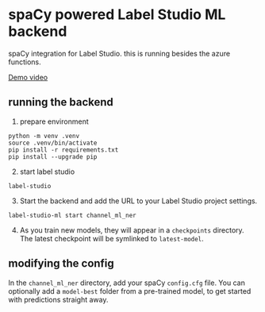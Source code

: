 # spaCy powered Label Studio ML backend

spaCy integration for Label Studio.
this is running besides the azure functions.

[Demo video](https://youtu.be/F19NT-21uT4)

## running the backend

1. prepare environment

```
python -m venv .venv
source .venv/bin/activate
pip install -r requirements.txt
pip install --upgrade pip
```

2. start label studio
```
label-studio
```

3. Start the backend and add the URL to your Label Studio project settings.

```
label-studio-ml start channel_ml_ner
```

4. As you train new models, they will appear in a `checkpoints` directory. The latest checkpoint will be symlinked to `latest-model`.



## modifying the config

In the `channel_ml_ner` directory, add your spaCy `config.cfg` file. You can optionally add a `model-best` folder from a pre-trained model, to get started with predictions straight away. 
